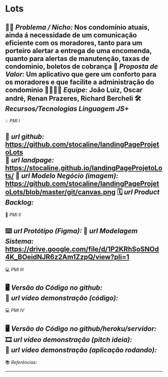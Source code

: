 # Lots
🙁🙂 _*Problema / Nicho:*_  Nos condomínio atuais, ainda á  necessidade de um comunicação eficiente com os moradores, tanto para um porteiro alertar a entrega de uma encomenda, quanto para alertas de manutenção, taxas de condominio, boletos de cobrança
🎁 _*Proposta de Valor:*_ Um aplicativo que gere um conforto para os moradores e que facilite a administração do condominio
🧑‍💻👩‍💻 _*Equipe:*_ João Luiz, Oscar andré, Renan Prazeres, Richard Bercheli
🛠️ _*Recursos/Tecnologias Linguagem JS+*_
-------------------
💡 *PMI I*

🔗 _*url github:*_ https://github.com/stocaline/landingPageProjetoLots  
🛬 _*url landpage:*_ https://stocaline.github.io/landingPageProjetoLots/
🤝 _*url Modelo Negócio (imagem):*_ https://github.com/stocaline/landingPageProjetoLots/blob/master/git/canvas.png
🗓️ _*url Product Backlog:*_ 
-------------------
📲 *PMI II*

⌨️ _*url Protótipo (Figma):*_ 
📝 _*url Modelagem Sistema:*_ https://drive.google.com/file/d/1P2KRhSoSNOd4K_BOeidNJR6z2Am1ZzpQ/view?pli=1
-------------------
💻 *PMI III*

🖥️ _*Versão do Código no github:*_   
🎥 _*url vídeo demonstração (código):*_   
-------------------
💻 *PMI IV*

🖥️ _*Versão do Código no github/heroku/servidor:*_   
🎞️ _*url vídeo demonstração (pitch ideia):*_   
🎥 _*url vídeo demonstração (aplicação rodando):*_
-------------------
📚 *Referências:*

-------------------
